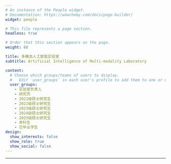 ```yaml
---
# An instance of the People widget.
# Documentation: https://wowchemy.com/docs/page-builder/
widget: people

# This file represents a page section.
headless: true

# Order that this section appears on the page.
weight: 68

title: 多模态人工智能实验室
subtitle: Artificial Intelligence of Multi-modality Laboratory

content:
  # Choose which groups/teams of users to display.
  #   Edit `user_groups` in each user's profile to add them to one or more of these groups.
  user_groups:
    - 实验室负责人
    - 研究员
    - 2021级硕士研究生
    - 2022级硕士研究生
    - 2023级硕士研究生
    - 2024级硕士研究生
    - 2025级硕士研究生
    - 本科生
    - 已毕业学生
design:
  show_interests: false
  show_role: true
  show_social: false
---
```

---
